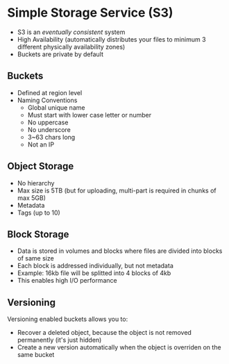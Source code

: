 # Simple Storage Service (S3)

- S3 is an *eventually consistent* system
- High Availability (automatically distributes your files to minimum 3 different physically availability zones)
- Buckets are private by default

## Buckets
- Defined at region level
- Naming Conventions
  - Global unique name
  - Must start with lower case letter or number
  - No uppercase
  - No underscore
  - 3~63 chars long
  - Not an IP

## Object Storage
- No hierarchy
- Max size is 5TB (but for uploading, multi-part is required in chunks of max 5GB)
- Metadata
- Tags (up to 10)

## Block Storage
- Data is stored in volumes and blocks where files are divided into blocks of same size
- Each block is addressed individually, but not metadata
- Example: 16kb file will be splitted into 4 blocks of 4kb
- This enables high I/O performance

## Versioning
Versioning enabled buckets allows you to:
- Recover a deleted object, because the object is not removed permanently (it's just hidden)
- Create a new version automatically when the object is overriden on the same bucket
